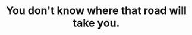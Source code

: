 ---
image_path: /images/alit_tunnel.jpg
title: You don't know where that road will take you.
weight: 9
---